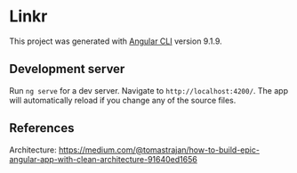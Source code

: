 # Linkr

This project was generated with [Angular CLI](https://github.com/angular/angular-cli) version 9.1.9.

## Development server

Run `ng serve` for a dev server. Navigate to `http://localhost:4200/`. The app will automatically reload if you change any of the source files.

## References

Architecture: https://medium.com/@tomastrajan/how-to-build-epic-angular-app-with-clean-architecture-91640ed1656

